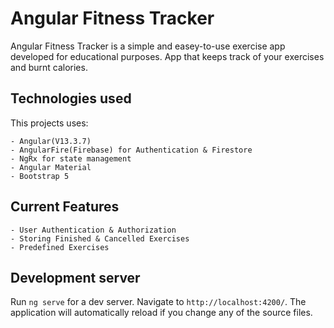 # Angular Fitness Tracker

Angular Fitness Tracker is a simple and easey-to-use exercise app developed for educational purposes. App that keeps track of your exercises and burnt calories. 

## Technologies used

This projects uses:

    - Angular(V13.3.7)
    - AngularFire(Firebase) for Authentication & Firestore
    - NgRx for state management
    - Angular Material 
    - Bootstrap 5    

## Current Features

    - User Authentication & Authorization
    - Storing Finished & Cancelled Exercises
    - Predefined Exercises 

## Development server

Run `ng serve` for a dev server. Navigate to `http://localhost:4200/`. The application will automatically reload if you change any of the source files.


